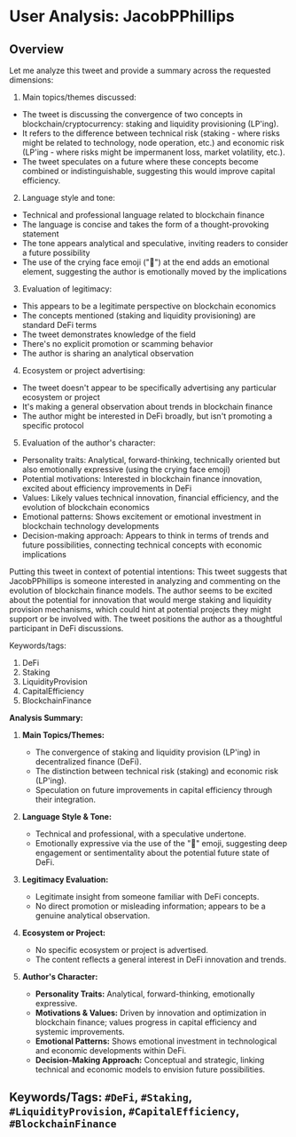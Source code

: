 # User Analysis: JacobPPhillips

## Overview

<think>
Let me analyze this tweet and provide a summary across the requested dimensions:

1. Main topics/themes discussed:
- The tweet is discussing the convergence of two concepts in blockchain/cryptocurrency: staking and liquidity provisioning (LP'ing).
- It refers to the difference between technical risk (staking - where risks might be related to technology, node operation, etc.) and economic risk (LP'ing - where risks might be impermanent loss, market volatility, etc.).
- The tweet speculates on a future where these concepts become combined or indistinguishable, suggesting this would improve capital efficiency.

2. Language style and tone:
- Technical and professional language related to blockchain finance
- The language is concise and takes the form of a thought-provoking statement
- The tone appears analytical and speculative, inviting readers to consider a future possibility
- The use of the crying face emoji ("🥹") at the end adds an emotional element, suggesting the author is emotionally moved by the implications

3. Evaluation of legitimacy:
- This appears to be a legitimate perspective on blockchain economics
- The concepts mentioned (staking and liquidity provisioning) are standard DeFi terms
- The tweet demonstrates knowledge of the field
- There's no explicit promotion or scamming behavior
- The author is sharing an analytical observation

4. Ecosystem or project advertising:
- The tweet doesn't appear to be specifically advertising any particular ecosystem or project
- It's making a general observation about trends in blockchain finance
- The author might be interested in DeFi broadly, but isn't promoting a specific protocol

5. Evaluation of the author's character:
- Personality traits: Analytical, forward-thinking, technically oriented but also emotionally expressive (using the crying face emoji)
- Potential motivations: Interested in blockchain finance innovation, excited about efficiency improvements in DeFi
- Values: Likely values technical innovation, financial efficiency, and the evolution of blockchain economics
- Emotional patterns: Shows excitement or emotional investment in blockchain technology developments
- Decision-making approach: Appears to think in terms of trends and future possibilities, connecting technical concepts with economic implications

Putting this tweet in context of potential intentions:
This tweet suggests that JacobPPhillips is someone interested in analyzing and commenting on the evolution of blockchain finance models. The author seems to be excited about the potential for innovation that would merge staking and liquidity provision mechanisms, which could hint at potential projects they might support or be involved with. The tweet positions the author as a thoughtful participant in DeFi discussions.

Keywords/tags:
1. DeFi
2. Staking
3. LiquidityProvision
4. CapitalEfficiency
5. BlockchainFinance
</think>

**Analysis Summary:**

1. **Main Topics/Themes:**
   - The convergence of staking and liquidity provision (LP'ing) in decentralized finance (DeFi).
   - The distinction between technical risk (staking) and economic risk (LP'ing).
   - Speculation on future improvements in capital efficiency through their integration.

2. **Language Style & Tone:**
   - Technical and professional, with a speculative undertone.
   - Emotionally expressive via the use of the "🥹" emoji, suggesting deep engagement or sentimentality about the potential future state of DeFi.

3. **Legitimacy Evaluation:**
   - Legitimate insight from someone familiar with DeFi concepts.
   - No direct promotion or misleading information; appears to be a genuine analytical observation.

4. **Ecosystem or Project:**
   - No specific ecosystem or project is advertised.
   - The content reflects a general interest in DeFi innovation and trends.

5. **Author's Character:**
   - **Personality Traits:** Analytical, forward-thinking, emotionally expressive.
   - **Motivations & Values:** Driven by innovation and optimization in blockchain finance; values progress in capital efficiency and systemic improvements.
   - **Emotional Patterns:** Shows emotional investment in technological and economic developments within DeFi.
   - **Decision-Making Approach:** Conceptual and strategic, linking technical and economic models to envision future possibilities.

**Keywords/Tags:**
`#DeFi`, `#Staking`, `#LiquidityProvision`, `#CapitalEfficiency`, `#BlockchainFinance`
---
